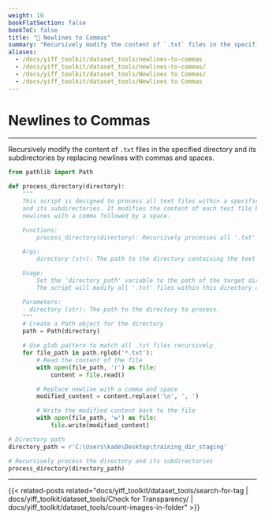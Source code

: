 ```yaml
---
weight: 10
bookFlatSection: false
bookToC: false
title: "🐍 Newlines to Commas"
summary: "Recursively modify the content of `.txt` files in the specified directory and its subdirectories by replacing newlines with commas and spaces."
aliases:
  - /docs/yiff_toolkit/dataset_tools/newlines-to-commas
  - /docs/yiff_toolkit/dataset_tools/newlines-to-commas/
  - /docs/yiff_toolkit/dataset_tools/Newlines to Commas/
  - /docs/yiff_toolkit/dataset_tools/Newlines to Commas
---
```


<!--markdownlint-disable MD025 -->

# Newlines to Commas

---

Recursively modify the content of `.txt` files in the specified directory and its subdirectories by replacing newlines with commas and spaces.

```python
from pathlib import Path

def process_directory(directory):
    """
    This script is designed to process all text files within a specified directory
    and its subdirectories. It modifies the content of each text file by replacing
    newlines with a comma followed by a space.

    Functions:
        process_directory(directory): Recursively processes all '.txt' files in the given directory.

    Args:
        directory (str): The path to the directory containing the text files to be processed.

    Usage:
        Set the 'directory_path' variable to the path of the target directory and run the script.
        The script will modify all '.txt' files within this directory and its subdirectories.

    Parameters:
    - directory (str): The path to the directory to process.
    """
    # Create a Path object for the directory
    path = Path(directory)

    # Use glob pattern to match all .txt files recursively
    for file_path in path.rglob('*.txt'):
        # Read the content of the file
        with open(file_path, 'r') as file:
            content = file.read()

        # Replace newline with a comma and space
        modified_content = content.replace('\n', ', ')

        # Write the modified content back to the file
        with open(file_path, 'w') as file:
            file.write(modified_content)

# Directory path
directory_path = r'C:\Users\kade\Desktop\training_dir_staging'

# Recursively process the directory and its subdirectories
process_directory(directory_path)
```

---

<!--
HUGO_SEARCH_EXCLUDE_START
-->
{{< related-posts related="docs/yiff_toolkit/dataset_tools/search-for-tag | docs/yiff_toolkit/dataset_tools/Check for Transparency/ | docs/yiff_toolkit/dataset_tools/count-images-in-folder" >}}
<!--
HUGO_SEARCH_EXCLUDE_END
-->
